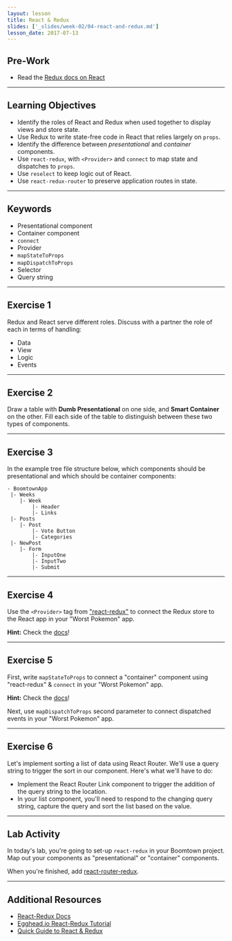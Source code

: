 ```yaml
---
layout: lesson
title: React & Redux
slides: ['_slides/week-02/04-react-and-redux.md']
lesson_date: 2017-07-13
---
```


## Pre-Work

- Read the [Redux docs on React](http://redux.js.org/docs/basics/UsageWithReact.html)

---

## Learning Objectives

- Identify the roles of React and Redux when used together to display views and store state.
- Use Redux to write state-free code in React that relies largely on `props`.
- Identify the difference between *presentational* and *container* components.
- Use `react-redux`, with `<Provider>` and `connect` to map state and dispatches to `props`.
- Use `reselect` to keep logic out of React.
- Use `react-redux-router` to preserve application routes in state.

---

## Keywords

- Presentational component
- Container component
- `connect`
- Provider
- `mapStateToProps`
- `mapDispatchToProps`
- Selector
- Query string

---

## Exercise 1

Redux and React serve different roles. Discuss with a partner the role of each in terms of handling:

- Data
- View
- Logic
- Events

---

## Exercise 2

Draw a table with **Dumb Presentational** on one side, and **Smart Container** on the other. Fill each side of the table to distinguish between these two types of components.

---

## Exercise 3

In the example tree file structure below, which components should be presentational and which should be container components:

```
- BoomtownApp
 |- Weeks
    |- Week
        |- Header
        |- Links
 |- Posts
    |- Post
        |- Vote Button
        |- Categories
 |- NewPost
    |- Form
        |- InputOne
        |- InputTwo
        |- Submit
```

---

## Exercise 4

Use the `<Provider>` tag from ["react-redux"](https://github.com/reactjs/react-redux) to connect the Redux store to the React app in your "Worst Pokemon" app.

**Hint:** Check the [docs](https://github.com/reactjs/react-redux/blob/master/docs/api.md#provider-store)!

---

## Exercise 5

First, write `mapStateToProps` to connect a "container" component using "react-redux" & `connect` in your "Worst Pokemon" app.

**Hint:** Check the [docs](https://github.com/reactjs/react-redux/blob/master/docs/api.md#connectmapstatetoprops-mapdispatchtoprops-mergeprops-options)!

Next, use `mapDispatchToProps` second parameter to connect dispatched events in your "Worst Pokemon" app.

---

## Exercise 6

Let's implement sorting a list of data using React Router. We'll use a query string to trigger the sort in our component.
Here's what we'll have to do:

- Implement the React Router Link component to trigger the addition of the query string to the location.
- In your list component, you'll need to respond to the changing query string, capture the query and sort
the list based on the value.


---

## Lab Activity

In today's lab, you're going to set-up `react-redux` in your Boomtown project. Map out your components as "presentational" or "container" components.

When you're finished, add [react-router-redux](https://github.com/reactjs/react-router-redux).

---

## Additional Resources

- [React-Redux Docs](https://github.com/reactjs/react-redux)
- [Egghead.io React-Redux Tutorial](https://egghead.io/courses/building-react-applications-with-idiomatic-redux)
- [Quick Guide to React & Redux](https://www.reax.io/blog/2016/07/07/quick-guide-to-react-and-redux/)
